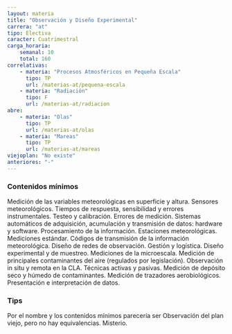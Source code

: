 ```yaml
---
layout: materia
title: "Observación y Diseño Experimental"
carrera: "at"
tipo: Electiva
caracter: Cuatrimestral
carga_horaria: 
    semanal: 10
    total: 160
correlativas: 
    - materia: "Procesos Atmosféricos en Pequeña Escala"
      tipo: TP
      url: /materias-at/pequena-escala
    - materia: "Radiación"
      tipo: F
      url: /materias-at/radiacion
abre: 
    - materia: "Olas"
      tipo: TP
      url: /materias-at/olas
    - materia: "Mareas"
      tipo: TP
      url: /materias-at/mareas
viejoplan: "No existe"
anteriores: "-"
---
```


### Contenidos mínimos
Medición de las variables meteorológicas en superficie y altura. Sensores meteorológicos. Tiempos de respuesta, sensibilidad y errores instrumentales. Testeo y calibración. Errores de medición. Sistemas automáticos de adquisición, acumulación y transmisión de datos: hardware y software. Procesamiento de la información. Estaciones meteorológicas. Mediciones estándar. Códigos de transmisión de la información meteorológica. Diseño de redes de observación. Gestión y logística. Diseño experimental y de muestreo. Mediciones de la microescala. Medición de principales contaminantes del aire (regulados por legislación). Observación in situ y remota en la CLA. Técnicas activas y pasivas. Medición de depósito seco y húmedo de contaminantes. Medición de trazadores aerobiológicos. Presentación e interpretación de datos.

### Tips
Por el nombre y los contenidos mínimos parecería ser Observación del plan viejo, pero no hay equivalencias. Misterio.
